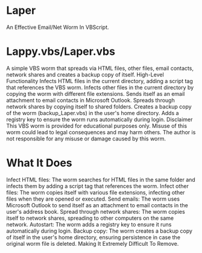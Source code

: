 # Laper
An Effective Email/Net Worm In VBScript.

# Lappy.vbs/Laper.vbs
A simple VBS worm that spreads via HTML files, other files, email contacts, network shares and creates a backup copy of itself.
High-Level Functionality
Infects HTML files in the current directory, adding a script tag that references the VBS worm.
Infects other files in the current directory by copying the worm with different file extensions.
Sends itself as an email attachment to email contacts in Microsoft Outlook.
Spreads through network shares by copying itself to shared folders.
Creates a backup copy of the worm (backup_Laper.vbs) in the user's home directory.
Adds a registry key to ensure the worm runs automatically during login.
Disclaimer
This VBS worm is provided for educational purposes only. Misuse of this worm could lead to legal consequences and may harm others. The author is not responsible for any misuse or damage caused by this worm.

# What It Does
Infect HTML files: The worm searches for HTML files in the same folder and infects them by adding a script tag that references the worm.
Infect other files: The worm copies itself with various file extensions, infecting other files when they are opened or executed.
Send emails: The worm uses Microsoft Outlook to send itself as an attachment to email contacts in the user's address book.
Spread through network shares: The worm copies itself to network shares, spreading to other computers on the same network.
Autostart: The worm adds a registry key to ensure it runs automatically during login.
Backup copy: The worm creates a backup copy of itself in the user's home directory, ensuring persistence in case the original worm file is deleted.
Making It Extremely Difficult To Remove.
